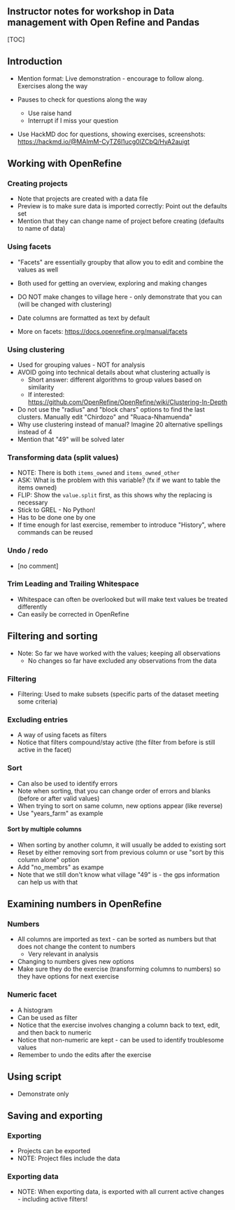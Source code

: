 ## Instructor notes for workshop in Data management with Open Refine and Pandas



[TOC]



## Introduction

- Mention format: Live demonstration - encourage to follow along. Exercises along the way

- Pauses to check for questions along the way

  - Use raise hand
  - Interrupt if I miss your question

- Use HackMD doc for questions, showing exercises, screenshots: https://hackmd.io/@MAImM-CyTZ6l1ucg0lZCbQ/HyA2auigt

  



## Working with OpenRefine



### Creating projects

- Note that projects are created with a data file
- Preview is to make sure data is imported correctly: Point out the defaults set
- Mention that they can change name of project before creating (defaults to name of data)



### Using facets

- "Facets" are essentially groupby that allow you to edit and combine the values as well
- Both used for getting an overview, exploring and making changes
- DO NOT make changes to village here - only demonstrate that you can (will be changed with clustering) 
- Date columns are formatted as text by default

- More on facets: https://docs.openrefine.org/manual/facets



### Using clustering

- Used for grouping values - NOT for analysis
- AVOID going into technical details about what clustering actually is 
  - Short answer: different algorithms to group values based on similarity
  - If interested: https://github.com/OpenRefine/OpenRefine/wiki/Clustering-In-Depth
- Do not use the "radius" and "block chars" options to find the last clusters. Manually edit "Chirdozo" and "Ruaca-Nhamuenda"
- Why use clustering instead of manual? Imagine 20 alternative spellings instead of 4
- Mention that "49" will be solved later



### Transforming data (split values)

- NOTE: There is both `items_owned` and `items_owned_other`
- ASK: What is the problem with this variable? (fx if we want to table the items owned)
- FLIP: Show the `value.split` first, as this shows why the replacing is necessary
- Stick to GREL - No Python!
- Has to be done one by one
- If time enough for last exercise, remember to introduce "History", where commands can be reused



### Undo / redo

- [no comment]



### Trim Leading and Trailing Whitespace

- Whitespace can often be overlooked but will make text values be treated differently
- Can easily be corrected in OpenRefine



## Filtering and sorting

- Note: So far we have worked with the values; keeping all observations
  - No changes so far have excluded any observations from the data



### Filtering

- Filtering: Used to make subsets (specific parts of the dataset meeting some criteria)



### Excluding entries

- A way of using facets as filters
- Notice that filters compound/stay active (the filter from before is still active in the facet)



### Sort

- Can also be used to identify errors
- Note when sorting, that you can change order of errors and blanks (before or after valid values)
- When trying to sort on same column, new options appear (like reverse)
- Use "years_farm" as example



#### Sort by multiple columns

- When sorting by another column, it will usually be added to existing sort
- Reset by either removing sort from previous column or use "sort by this column alone" option
- Add "no_membrs" as exampe
- Note that we still don't know what village "49" is - the gps information can help us with that



## Examining numbers in OpenRefine



### Numbers

- All columns are imported as text - can be sorted as numbers but that does not change the content to numbers
  - Very relevant in analysis
- Changing to numbers gives new options
- Make sure they do the exercise (transforming columns to numbers) so they have options for next exercise



### Numeric facet

- A histogram
- Can be used as filter
- Notice that the exercise involves changing a column back to text, edit, and then back to numeric
- Notice that non-numeric are kept - can be used to identify troublesome values
- Remember to undo the edits after the exercise



## Using script

- Demonstrate only



## Saving and exporting



### Exporting

- Projects can be exported
- NOTE: Project files include the data



### Exporting data

- NOTE: When exporting data, is exported with all current active changes - including active filters!